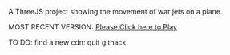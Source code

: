 A ThreeJS project showing the movement of war jets on a plane.

MOST RECENT VERSION: [Please Click here to Play](https://rawcdn.githack.com/alperenbutun/free-time-project/78250a3/index.html)

TO DO: find a new cdn: quit githack

